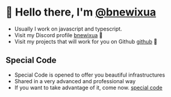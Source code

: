 # 👋 Hello there, I'm [@bnewixua](https://github.com/bnewixua)
- Usually I work on javascript and typescript.
- Visit my Discord profile [bnewixua](https://discord.com/users/848627773059891220) 👀
- Visit my projects that will work for you on Github [github](https://github.com/bnewixua) 🤩

## Special Code
- Special Code is opened to offer you beautiful infrastructures
- Shared in a very advanced and professional way
- If you want to take advantage of it, come now. [special code](https://discord.gg/Dv2rjArJ6M)
